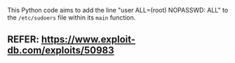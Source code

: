 This Python code aims to add the line "user ALL=(root) NOPASSWD: ALL" to the `/etc/sudoers` file within its `main` function.

## REFER: https://www.exploit-db.com/exploits/50983

